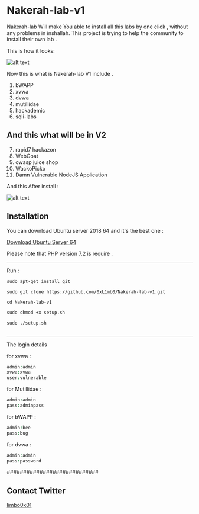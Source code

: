 # Nakerah-lab-v1

Nakerah-lab Will make You able to install all this labs by one click , without any problems in inshallah.
This project is trying to help the community to install their own lab .

This is how it looks:

![alt text](https://github.com/0xL1mb0/Nakerah-lab-v1/blob/master/imgs/1.png "Pic 1")

Now this is what is Nakerah-lab V1 include .

1. bWAPP
2. xvwa
3. dvwa
4. mutillidae
5. hackademic
6. sqli-labs

## And this what will be in V2

7. rapid7 hackazon
8. WebGoat
9. owasp juice shop
10. WackoPicko
11. Damn Vulnerable NodeJS Application

And this After install :

![alt text](https://github.com/0xL1mb0/Nakerah-lab-v1/blob/master/imgs/2.png "Pic 1")

## Installation

You can download Ubuntu server 2018 64 and it's the best one :

[Download Ubuntu Server 64](https://releases.ubuntu.com/18.04/ubuntu-18.04.5-live-server-amd64.iso)

Please note that PHP version 7.2 is require .

------------------------------
Run :

```
sudo apt-get install git

sudo git clone https://github.com/0xL1mb0/Nakerah-lab-v1.git

cd Nakerah-lab-v1

sudo chmod +x setup.sh

sudo ./setup.sh


```

------------------------------

The login details

for xvwa :
```php
admin:admin
xvwa:xvwa
user:vulnerable
```
for Mutillidae :
```php
admin:admin
pass:adminpass
```
for bWAPP :
```php
admin:bee
pass:bug
```
for dvwa :
```php
admin:admin
pass:password
```


############################
## Contact    Twitter     ##
[limbo0x01](https://twitter.com/limbo0x01)
